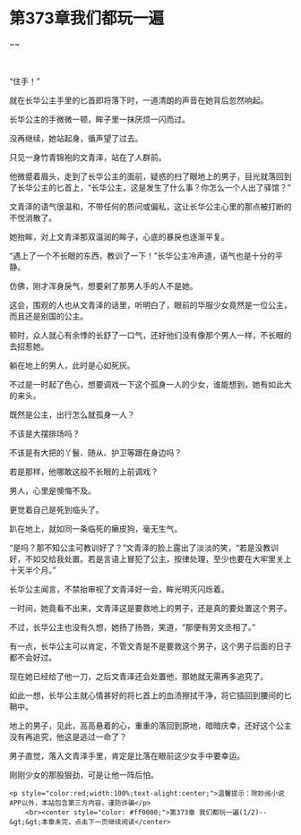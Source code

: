 # 第373章我们都玩一遍
~~
    	    <p name="pagetop" href="javascript:void(0);" onclick="return false" style="line-height: 35px;padding: 10px;color: #333;"> </p><p>“住手！”</p><p>就在长华公主手里的匕首即将落下时，一道清朗的声音在她背后忽然响起。</p><p>长华公主的手微微一顿，眸子里一抹厌烦一闪而过。</p><p>没再继续，她站起身，循声望了过去。</p><p>只见一身竹青锦袍的文青泽，站在了人群前。</p><p>他微蹙着眉头，走到了长华公主的面前，疑惑的扫了眼地上的男子，目光就落回到了长华公主的匕首上，“长华公主，这是发生了什么事？你怎么一个人出了驿馆？”</p><p>文青泽的语气很温和，不带任何的质问或偏私，这让长华公主心里的那点被打断的不悦消散了。</p><p>她抬眸，对上文青泽那双温润的眸子，心底的暴戾也逐渐平复。</p><p>“遇上了一个不长眼的东西，教训了一下！”长华公主冷声道，语气也是十分的平静。</p><p>仿佛，刚才浑身戾气，想要剁了那男人手的人不是她。</p><p>这会，围观的人也从文青泽的话里，听明白了，眼前的华服少女竟然是一位公主，而且还是别国的公主。</p><p>顿时，众人就心有余悸的长舒了一口气，还好他们没有像那个男人一样，不长眼的去招惹她。</p><p>躺在地上的男人，此时是心如死灰。</p><p>不过是一时起了色心，想要调戏一下这个孤身一人的少女，谁能想到，她有如此大的来头。</p><p>既然是公主，出行怎么就孤身一人？</p><p>不该是大摆排场吗？</p><p>不该是有大把的丫鬟、随从、护卫等跟在身边吗？</p><p>若是那样，他哪敢这般不长眼的上前调戏？</p><p>男人，心里是懊悔不及。</p><p>更觉着自己是死到临头了。</p><p>趴在地上，就如同一条临死的癞皮狗，毫无生气。</p><p>“是吗？那不知公主可教训好了？”文青泽的脸上露出了淡淡的笑，“若是没教训好，不如交给我处置。若是言语上冒犯了公主，按律处理，至少也要在大牢里关上十天半个月。”</p><p>长华公主闻言，不禁抬审视了文青泽好一会，眸光明灭闪烁着。</p><p>一时间，她竟看不出来，文青泽这是要救地上的男子，还是真的要处置这个男子。</p><p>不过，长华公主也没有久想，她扬了扬唇，笑道，“那便有劳文丞相了。”</p><p>有一点，长华公主可以肯定，不管文青是不是要救这个男子，这个男子后面的日子都不会好过。</p><p>现在她已经给了他一刀，之后文青泽还会处置他，那她就无需再多追究了。</p><p>如此一想，长华公主就心情甚好的将匕首上的血渍擦拭干净，将它插回到腰间的匕鞘中。</p><p>地上的男子，见此，高高悬着的心，重重的落回到原地，暗暗庆幸，还好这个公主没有再追究，他这是逃过一命了？</p><p>男子直觉，落入文青泽手里，肯定是比落在眼前这少女手中要幸运。</p><p>刚刚少女的那股狠劲，可是让他一阵后怕。</p>
    	
   	<p style="color:red;width:100%;text-alight:center;">温馨提示：除妙阅小说APP以外，本站包含第三方内容，谨防诈骗</p>
    	<br><center style="color: #ff0000;">第373章 我们都玩一遍(1/2)--&gt;&gt;本章未完，点击下一页继续阅读</center>
    	